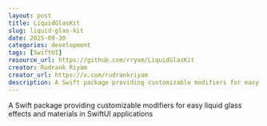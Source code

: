 ```yaml
---
layout: post
title: LiquidGlasKit
slug: liquid-glas-kit
date: 2025-09-30
categories: development
tags: [SwiftUI]
resource_url: https://github.com/rryam/LiquidGlasKit
creator: Rudrank Riyam
creator_url: https://x.com/rudrankriyam
description: A Swift package providing customizable modifiers for easy liquid glass effects and materials in SwiftUI applications
---
```


A Swift package providing customizable modifiers for easy liquid glass effects and materials in SwiftUI applications